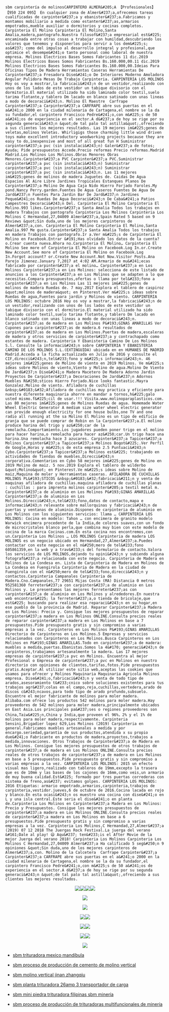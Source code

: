 
```
sbm carpintería de molinosCARPINTERO ALMER&#205;A 【Profesionales】 【950 224 095】 En cualquier zona de Almer&#237;a,ofrecemos tareas cualificadas de carpinter&#237;a y ebanister&#237;a.Fabricamos y montamos mobiliario a medida como estanter&#237;as,armarios empotrados,mueble auxiliar o dormitorios y cocinas completos. Carpinteria El Molino Carpinteria El Molino,Santa Amalia,madera,pantografo.Nuestra filosof&#237;a empresarial est&#225; encaminada entre otras cosas a trabajar con humildad,descubriendo los valores que tenemos y disponerlos para servir a los dem&#225;s; as&#237; como del impulso al desarrollo integral y profesional,que optimice el desempe&#241;o tanto personal como laboral de nuestra empresa. Molinos Electricos Bases Somos Fabricantes 11 dic.2019 Molinos Electricos Bases Somos Fabricantes Bs.160.000,00.11 dic.2019 Molinos Electricos Bases Somos Fabricantes Bs.160.000,00.Ideias Para Oficinas Tipos De Madera Herramientas Caseras Herramientas De Carpinter&#237;a Fresadora Dise&#241;o De Interiores Moderno Amoladora Angular Pulidora Mesas De Trabajo Carpinteria. CARPINTERIA LOS MOLINOS Hoy os voy a mostrar,la fabricaci&#243;n de un vestidor,realizando con unos de los lados de este vestidor un tabique divisorio con el dormitorio.El material utilizado ha sido laminado color textil,suelo tarima flotante,y tablero Dm lacado en blanco satinado con unas lineas a modo de decoraci&#243;n. Molino El Maestre  Carfrape Carpinter&#237;a Carpinter&#237;a CARFRAPE abre sus puertas en el a&#241;o 2000 en la ciudad milenaria de Cartagena,el nombre se la da su fundador,el carpintero Francisco Pedre&#241;o,con m&#225;s de 50 a&#241;os de experiencia en el sector.A d&#237;a de hoy se rige por su segunda generaci&#243;n &quot;de tal palo tal astilla&quot;,ofreciendo a sus clientes los mejores resultados. Las 19 mejores im&#225;genes de veletas,molinos Veletas. Whirligigs those charming little wind driven toys make excellent introductory woodworking projects because they are easy to do,inexpensive and most of all great fun H Suministrar carpinter&#237;a pvc (sin instalaci&#243;n) Galer&#237;a de fotos; Ayuda; Pide presupuestos Accede.Precio reformas Precio reformas.Madrid Madrid.Los Molinos Los Molinos.Obras Menores Obras Menores.Carpinter&#237;a PVC Carpinter&#237;a PVC.Suministrar carpinter&#237;a pvc (sin instalaci&#243;n) Suministrar carpinter&#237;a pvc (sin instalaci&#243;n) Suministrar carpinter&#237;a pvc (sin instalaci&#243;n. Las 11 mejores im&#225;genes de molinos de madera Juguetes de. Caidas De Agua Espacios Al Aire Libre Jardines Tropicales Estanques Planos De Carpinter&#237;a Molino De Agua Caja Nido Hierro Forjado Faroles.My pond.Nancy Perry.garden.Fuentes De Agua Caseros Fuentes De Agua De Jard&#237;n Fuentes Para Jardin Bar De Jard&#237;n Jardines Peque&#241;os Ruedas De Agua Decoraci&#243;n De Caba&#241;a Patios Campestres Decoraci&#243;n Del. Carpinteria El Molino Carpinteria El Molino.993 likes.Carpinter&#237;a Santa Amalia Todos los trabajos en madera Trabajos con pantografo Carpinteria Los Molinos Carpinteria Los Molinos C Hermandad,27,04009 Almer&#237;a,Spain Rated 5 based on 9 Reviews &quot;Sin duda,uno de los mejores carpinteros de Almer&#237;a,con. Carpinteria El Molino Carpinteria El Molino,Santa Amalia.997 Me gusta.Carpinter&#237;a Santa Amalia Todos los trabajos en madera Trabajos con pantografo.Ir a.Ver m&#225;s de Carpinteria El Molino en Facebook.Entrar &#191;Has olvidado los datos de la cuenta? o.Crear cuenta nueva.Ahora no.Carpinteria El Molino… Carpinteria El Molino See more of Carpinteria El Molino on Facebook.Log In.or.Create New Account.See more of Carpinteria El Molino on Facebook.Log In.Forgot account? or.Create New Account.Not Now.Visitor Posts.Ana Parejo Jimenez.January 7,2017 at 4:02 AM.Armario de mu&#241;ecas fabricado por carpinter&#237;a el molino… Carpinter&#237;a en Los Molinos Carpinter&#237;a en Los Molinos: selecciona de este listado de anuncios a los Carpinter&#237;a en Los Molinos que se adapten a lo que necesitas.Compara presupuestos,ofertas o llama por tel&#233;fono a Carpinter&#237;a en Los Molinos Las 11 mejores im&#225;genes de molinos de madera Ruedas de. 7 may.2017 Explora el tablero de caspiroz &quot;molinos de madera&quot; en Pinterest.Ver m&#225;s ideas sobre Ruedas de agua,Fuentes para jardin y Molinos de viento. CARPINTERIA LOS MOLINOS: octubre 2016 Hoy os voy a mostrar,la fabricaci&#243;n de un vestidor,realizando con unos de los lados de este vestidor un tabique divisorio con el dormitorio.El material utilizado ha sido laminado color textil,suelo tarima flotante,y tablero Dm lacado en blanco satinado con unas lineas a modo de decoraci&#243;n. Carpinter&#237;as de madera en Los Molinos P&#193;GINAS AMARILLAS Ver Cupones para carpinter&#237;as de madera.6 resultados de carpinter&#237;as de madera en Los Molinos.Puertas de madera,escaleras de madera y otros servicios de carpinter&#237;a y contrachapado como estantes de madera. Carpinteria Y Ebanisteria Camino De Los Molinos S.l. Consulte la informaci&#243;n sobre CARPINTERIA Y EBANISTERIA CAMINO DE LOS MOLINOS S.L.(EXTINGUIDA) ubicada en en HUMANES DE MADRID Madrid.Acceda a la ficha actualizada en Julio de 2016 y consulte el CIF,direcci&#243;n,tel&#233;fono y m&#225;s informaci&#243;n. 46 mejores im&#225;genes de Molino de viento en 2019 Molinos. Ve m&#225;s ideas sobre Molinos de viento,Viento y Molino de agua.Molino De Viento De Jard&#237;n Dise&#241;o Madera Macetero De Madera Adorno Jardin Proyectos De Carpinter&#237;a Decoraciones De Jard&#237;n Adornos Muebles R&#250;sticos Hierro Forjado.Nice looks fantastic.Mayra Gonzalez.Molino de viento. Afiladora de cuchillas &nbsp;&#0183;&#32;Afiladora de cuchillas muy practica y eficiente para nuestra diferente maquinaria ahorre en mandar a tornos,h&#225;galo usted mismo.f&#225;cil de usar.!!! Visita.www.molinoparaplasticos.com. Las 80 mejores im&#225;genes de Molinos Ruedas de agua. Homemade Water Wheel Electric Generator A medium size water wheel electric generator can provide enough electricity for one house bulbs,one TV and one radio all running at the sa Molino El Molino es un tipo de edificio de granja que se puede comprar de Robin en la Carpinter&#237;a.El molino produce harina del trigo y az&#250;car de la remolacha.Comportamiento.Los jugadores pueden poner trigo en el molino para hacer harina,o remolacha para hacer az&#250;car.Un trigo hace una harina.Una remolacha hace 3 azucares. Carpinter&#237;a Tapicer&#237;a Molinos Carpinter&#237;a Tapicer&#237;a Molinos Bogot&#225;.Ver Perfil de Google,Horas y m&#225;s de esta empresa 2.5 Puntuaci&#243;n Cybo.Carpinter&#237;a Tapicer&#237;a Molinos est&#225; trabajando en actividades de Tiendas de muebles,Direcci&#243;n corporativa.Comentarios en Cybo 58 mejores im&#225;genes de Molino en 2019 Molino de maiz. 5 nov.2019 Explora el tablero de wilderbo &quot;Molino&quot; en Pinterest.Ve m&#225;s ideas sobre Molino de maiz,Maquina de moler y Herramientas caseras. AFILADORA DE CUCHILLAS MOLINOS PL&#193;STICOS &nbsp;&#0183;&#32;fabricaci&#211;n y venta de maquinas afiladora de cuchillas.maquina afiladora de cuchillas planas : cuchillas : para imprenta molinos carpinter&#205;a textil metal m. Carpinter&#237;a de aluminio en Los Molinos P&#193;GINAS AMARILLAS Carpinter&#237;a de aluminio en Los Molinos.Direcci&#243;n,tel&#233;fono,datos de contacto,mapa e informaci&#243;n relevante sobre mallorquinas y fabricaci&#243;n de puertas y ventanas de aluminio.Dispones de carpinteria de aluminio en Los Molinos con los siguientes servicios: llama … CARPINTERIA LOS MOLINOS: Cocina en modelo: Tahon … con encimera de granito modelo Warwick encimera procedente de la India,de colores suaves,con un fondo de microcristales blanco perla,que combina muy bien con este modelo de cocina de la marca Cocinas.com.En esta cocina nos encontremos,con un.Carpinteria Los Molinos … LOS MOLINOS Carpinteria de madera LOS MOLINOS es un negocio ubicado en Hermandad,27,Almer&#237;a.Puedes contactar con este negocio en el n&#250;mero de tel&#233;fono 605861359,en la web y a trav&#233;s del formulario de contacto.Valora los servicios de LOS MOLINOS,dejando tu opini&#243;n y subiendo alguna fotograf&#237;a relacionada con este negocio. Carpinteria de Madera en Molinos de La Condesa en. Lista de Carpinteria de Madera en Molinos de La Condesa en Fuengirola Carpinteria de Madera en la ciudad de Fuengirola con el n&#250;mero de tel&#233;fono,direcci&#243;n y contactos.Carpinteria Campanales Carpinteria de Madera.Cno.Campanales,77 29651 Mijas Costa (MA) Distancia 0 metros 952581360 ferreter&#237;a con carpinter&#237;a de aluminio en Los Molinos y. Le presentamos las mejores ferreter&#237;as con carpinter&#237;a de aluminio en Los Molinos y alrededores.En nuestra web encontrar&#225; la ferreter&#237;a,o tienda de bricolaje,que est&#225; buscando para realizar esa reparaci&#243;n en su hogar,en ese pueblo de la provincia de Madrid. Reparar Carpinter&#237;a Madera en Los Molinos: Precio y. Consigue los mejores presupuestos de reparar carpinter&#237;a madera en Los Molinos ONLINE.Consulta precios reales de reparar carpinter&#237;a madera en Los Molinos en base a 7 presupuestos.Pide presupuesto gratis y sin compromiso a varias empresas a la vez. Carpinteros en Los Molinos P&#193;GINAS AMARILLAS Directorio de Carpinteros en Los Molinos.5 Empresas y servicios relacionados con Carpinteros en Los Molinos.Busca Carpinteros en Los Molinos en P&#193;GINAS AMARILLAS.Todo en carpinter&#237;a de madera: muebles a medida,puertas.Ebanistas.Somos la 4&#170; generaci&#243;n de carpinteros,trabajamos artesanalmente la madera. Las 17 mejores empresas de carpinter&#237;a pvc en Molinos. Encuentra al mejor Profesional o Empresa de carpinter&#237;a pvc en Molinos en nuestro directorio con opiniones de clientes,tarifas,fotos.Pide presupuestos gratis.Aceptar.Al utilizar este sitio web,aceptas las cookies que usamos para ofrecer y Molinos Maquinaria Maquinaria Agricola Molinos empresa. Dise&#241;o,fabricaci&#243;n y venta de todo tipo de arados,asesoramiento t&#233;cnico sobre soluciones existentes para tus trabajos agr&#237;colas en el campo,reja,cuchillas,vertedera,arado de discos c&#243;ncavos,para todo tipo de arado profundo,subsuelo. Encuentre el mejor fabricante de molinos para moler madera. Alibaba.com ofrece los productos 542 molinos para moler madera.Hay proveedores de 542 molinos para moler madera,principalmente ubicados en East Asia.Los principales pa&#237;ses o regiones proveedores son China,Taiw&#225;n,China y India,que proveen el 96%，2% y el 1% de molinos para moler madera,respectivamente. Carpinteria Sensini,Brigadier lopez 629,Los Molinos (2019) Carpinteria en general.Fabricamos muebles artesanales a medida y por encargo.seriedad,garantia de sus productos,atendida x su propio due&#241;o Fabricante en productos de madera,proyectos,trabajos a medida,innovaciones. Otros Trabajos de Carpinter&#237;a de Madera en Los Molinos. Consigue los mejores presupuestos de otros trabajos de carpinter&#237;a de madera en Los Molinos ONLINE.Consulta precios reales de otros trabajos de carpinter&#237;a de madera en Los Molinos en base a 5 presupuestos.Pide presupuesto gratis y sin compromiso a varias empresas a la vez. CARPINTERIA LOS MOLINOS: 2015 un efecto visual mas ligero,realizado con tableros de 19mm,excepto la trasera que es de 10mm y las bases de los cajones de 16mm,como veis,un armario de muy buena calidad.Est&#225; formado por tres puertas correderas con sistema de freno,as&#237; evitamos golpes. CARPINTERIA LOS MOLINOS: 2016 Etiquetas: armario empotrado,armarios,carpinteria,trabajos de carpinteria,vestidor.jueves,6 de octubre de 2016.Cocina lacada en rojo y blanco.En esta ocasi&#243;n os muestro una cocina con dise&#241;o en L y una isla central.Este seria el dise&#241;o en planta de.Carpinteria Los Molinos en Carpinter&#237;a Madera en Los Molinos: Precio y Presupuestos. Consigue los mejores presupuestos de carpinter&#237;a madera en Los Molinos ONLINE.Consulta precios reales de carpinter&#237;a madera en Los Molinos en base a 6 presupuestos.Pide presupuesto gratis y sin compromiso a varias empresas a la vez. Carpinteria Los Molinos,C Hermandad,27,Almer&#237;a (2019) 07 12 2018 The Juergas Rock Festival.La juerga del verano &#161;Dale al play! 😃 Aqu&#237; ten&#233;is el After Movie de la mejor Juerga del verano 2018! Carpinteria Los Molinos Carpinteria Los Molinos C Hermandad,27,04009 Almer&#237;a Ha calificado 5 seg&#250;n 9 opiniones &quot;Sin duda,uno de los mejores carpinteros de Almer&#237;a,con. Molino de la Calcetera  Carfrape Carpinter&#237;a Carpinter&#237;a CARFRAPE abre sus puertas en el a&#241;o 2000 en la ciudad milenaria de Cartagena,el nombre se la da su fundador,el carpintero Francisco Pedre&#241;o,con m&#225;s de 50 a&#241;os de experiencia en el sector.A d&#237;a de hoy se rige por su segunda generaci&#243;n &quot;de tal palo tal astilla&quot;,ofreciendo a sus clientes los mejores resultados. 
```

<div align="center">

<a href="https://es-mill.shibang-china.com/github&k=sbm+carpinter%C3%ADa+de+molinos"><img src="https://static.shibang-china.com/es/mill/index.jpg"></a><a href="https://es-mill.shibang-china.com/materials.htmlgithub&k=sbm+carpinter%C3%ADa+de+molinos"><img src="https://static.shibang-china.com/es/mill/materials.jpg"></a><a href="https://es-mill.shibang-china.com/about.htmlgithub&k=sbm+carpinter%C3%ADa+de+molinos"><img src="https://static.shibang-china.com/es/mill/about.jpg"></a><a href="https://es-mill.shibang-china.com/contact.htmlgithub&k=sbm+carpinter%C3%ADa+de+molinos"><img src="https://static.shibang-china.com/es/mill/contact.jpg"></a>

<a href="https://es-mill.shibang-china.com/github&k=sbm+carpinter%C3%ADa+de+molinos"><img src="https://static.shibang-china.com/es/mill/banner.jpg"></a>

<a href="https://swt.shibang-china.com/github&k=sbm+carpinter%C3%ADa+de+molinos"><img src="https://static.shibang-china.com/es/mill/chat.jpg"></a>

<a href="https://es-mill.shibang-china.com/products/vertical-roller-mill.htmlgithub&k=sbm+carpinter%C3%ADa+de+molinos"><img src="https://static.shibang-china.com/es/mill/vertical.jpg"></a><a href="https://es-mill.shibang-china.com/products/raymond-mill.htmlgithub&k=sbm+carpinter%C3%ADa+de+molinos"><img src="https://static.shibang-china.com/es/mill/raymond.jpg"></a>

<a href="https://es-mill.shibang-china.com/products/ultrafine-grinding-mill.htmlgithub&k=sbm+carpinter%C3%ADa+de+molinos"><img src="https://static.shibang-china.com/es/mill/ultrafine.jpg"></a><a href="https://es-mill.shibang-china.com/products/trapezium-grinding-mill.htmlgithub&k=sbm+carpinter%C3%ADa+de+molinos"><img src="https://static.shibang-china.com/es/mill/trapezium.jpg"></a>

<a href="https://es-mill.shibang-china.com/products/ball-mill.htmlgithub&k=sbm+carpinter%C3%ADa+de+molinos"><img src="https://static.shibang-china.com/es/mill/ball.jpg"></a><a href="https://es-mill.shibang-china.com/products/hammer-mill.htmlgithub&k=sbm+carpinter%C3%ADa+de+molinos"><img src="https://static.shibang-china.com/es/mill/hammer.jpg"></a>

<a href="https://swt.shibang-china.com/github&k=sbm+carpinter%C3%ADa+de+molinos"><img src="https://static.shibang-china.com/es/mill/case.jpg"></a>

</div>


* [sbm trituradora mexico mandíbula](sbm%20trituradora%20mexico%20mand%C3%ADbula.md)

* [sbm proceso de producción de cemento de molino vertical](sbm%20proceso%20de%20producci%C3%B3n%20de%20cemento%20de%20molino%20vertical.md)

* [sbm molino vertical jinan zhangqiu](sbm%20molino%20vertical%20jinan%20zhangqiu.md)

* [sbm planta trituradora 26amp 3 transportador de carga](sbm%20planta%20trituradora%2026amp%203%20transportador%20de%20carga.md)

* [sbm mini piedra trituradora filipinas sbm minería](sbm%20mini%20piedra%20trituradora%20filipinas%20sbm%20miner%C3%ADa.md)

* [sbm proceso de producción de trituradoras multifuncionales de minería](sbm%20proceso%20de%20producci%C3%B3n%20de%20trituradoras%20multifuncionales%20de%20miner%C3%ADa.md)